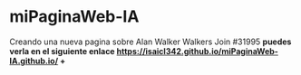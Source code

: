 # miPaginaWeb-IA
Creando una nueva pagina sobre Alan Walker
Walkers Join
#31995
**puedes verla en el siguiente enlace  https://isaicl342.github.io/miPaginaWeb-IA.github.io/ +**
